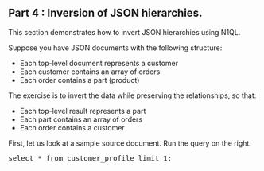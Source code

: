 ## <b>Part 4 : Inversion of JSON hierarchies.</b>

This section demonstrates how to invert JSON hierarchies using N1QL.

Suppose you have JSON documents with the following structure:
+ Each top-level document represents a customer
+ Each customer contains an array of orders
+ Each order contains a part (product)

The exercise is to invert the data while preserving the relationships,
so that:
+ Each top-level result represents a part
+ Each part contains an array of orders
+ Each order contains a customer

First, let us look at a sample source document. Run the query on the
right.

<pre id="example">
select * from customer_profile limit 1;

</pre>

